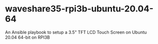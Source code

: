 # waveshare35-rpi3b-ubuntu-20.04-64
An Ansible playbook to setup a 3.5" TFT LCD Touch Screen on Ubuntu 20.04 64-bit on RPI3B
